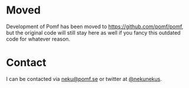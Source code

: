 # Moved
Development of Pomf has been moved to https://github.com/pomf/pomf, but the original code will still stay here as well if you fancy this outdated code for whatever reason.

# Contact	
I can be contacted via neku@pomf.se or twitter at [@nekunekus](https://twitter.com/nekunekus).
